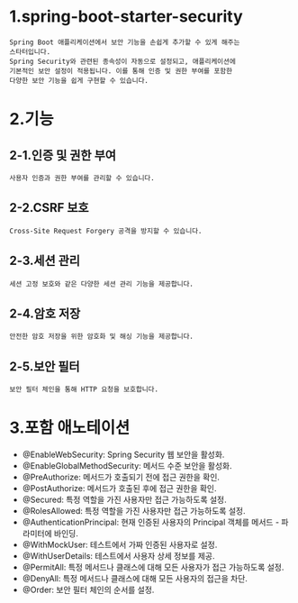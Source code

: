 # 1.spring-boot-starter-security
    Spring Boot 애플리케이션에서 보안 기능을 손쉽게 추가할 수 있게 해주는 
    스타터입니다. 
    Spring Security와 관련된 종속성이 자동으로 설정되고, 애플리케이션에
    기본적인 보안 설정이 적용됩니다. 이를 통해 인증 및 권한 부여를 포함한 
    다양한 보안 기능을 쉽게 구현할 수 있습니다.


# 2.기능
## 2-1.인증 및 권한 부여
    사용자 인증과 권한 부여를 관리할 수 있습니다.

## 2-2.CSRF 보호
    Cross-Site Request Forgery 공격을 방지할 수 있습니다.

## 2-3.세션 관리
    세션 고정 보호와 같은 다양한 세션 관리 기능을 제공합니다.

## 2-4.암호 저장
    안전한 암호 저장을 위한 암호화 및 해싱 기능을 제공합니다.

## 2-5.보안 필터
    보안 필터 체인을 통해 HTTP 요청을 보호합니다.



# 3.포함 애노테이션
- @EnableWebSecurity: Spring Security 웹 보안을 활성화.
- @EnableGlobalMethodSecurity: 메서드 수준 보안을 활성화.
- @PreAuthorize: 메서드가 호출되기 전에 접근 권한을 확인.
- @PostAuthorize: 메서드가 호출된 후에 접근 권한을 확인.
- @Secured: 특정 역할을 가진 사용자만 접근 가능하도록 설정.
- @RolesAllowed: 특정 역할을 가진 사용자만 접근 가능하도록 설정.
- @AuthenticationPrincipal: 현재 인증된 사용자의 Principal 객체를 메서드 - 파라미터에 바인딩.
- @WithMockUser: 테스트에서 가짜 인증된 사용자로 설정.
- @WithUserDetails: 테스트에서 사용자 상세 정보를 제공.
- @PermitAll: 특정 메서드나 클래스에 대해 모든 사용자가 접근 가능하도록 설정.
- @DenyAll: 특정 메서드나 클래스에 대해 모든 사용자의 접근을 차단.
- @Order: 보안 필터 체인의 순서를 설정.
